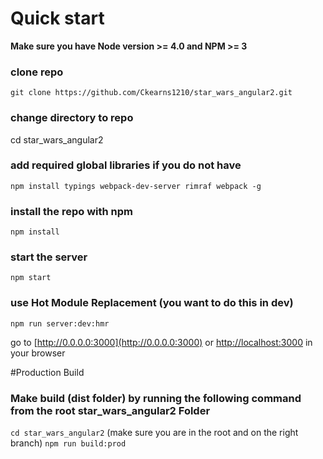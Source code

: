 # Quick start
**Make sure you have Node version >= 4.0 and NPM >= 3**

### clone repo
`git clone https://github.com/Ckearns1210/star_wars_angular2.git`

### change directory to repo
cd star_wars_angular2

### add required global libraries if you do not have
`npm install typings webpack-dev-server rimraf webpack -g`

### install the repo with npm
`npm install`

### start the server
`npm start`

### use Hot Module Replacement (you want to do this in dev)
`npm run server:dev:hmr`


go to [http://0.0.0.0:3000](http://0.0.0.0:3000) or [http://localhost:3000](http://localhost:3000) in your browser

#Production Build

### Make build (dist folder) by running the following command from the root star_wars_angular2 Folder
`cd star_wars_angular2` (make sure you are in the root and on the right branch)
`npm run build:prod`


